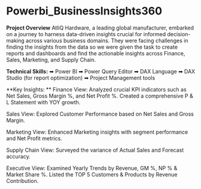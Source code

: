 # Powerbi_BusinessInsights360

**Project Overview**
AtliQ Hardware, a leading global manufacturer, embarked on a journey to harness data-driven insights crucial for informed decision-making across various business domains. They were facing challenges in finding the insights from the data so we were given the task to create reports and dashboards and find the actionable insights across Finance, Sales, Marketing, and Supply Chain.

**Technical Skills:**
➡ Power BI
➡ Power Query Editor
➡ DAX Language
➡ DAX Studio (for report optimization)
➡ Project Management tools

**Key Insights: **
Finance View: Analyzed crucial KPI indicators such as Net Sales, Gross Margin %, and Net Profit %. Created a comprehensive P & L Statement with YOY growth.

Sales View: Explored Customer Performance based on Net Sales and Gross Margin.

Marketing View: Enhanced Marketing insights with segment performance and Net Profit metrics.

Supply Chain View: Surveyed the variance of Actual Sales and Forecast accuracy.

Executive View: Examined Yearly Trends by Revenue, GM %, NP % & Market Share %. Listed the TOP 5 Customers & Products by Revenue Contribution.
